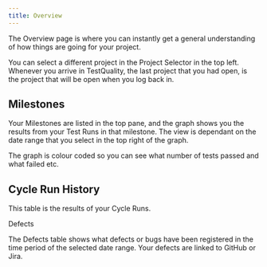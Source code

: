 ```yaml
---
title: Overview
---
```



The Overview page is where you can instantly get a general understanding of how things are going for your project.

You can select a different project in the Project Selector in the top left. Whenever you arrive in TestQuality, the last project that you had open, is the project that will be open when you log back in.


## Milestones

Your Milestones are listed in the top pane, and the graph shows you the results from your Test Runs in that milestone. The view is dependant on the date range that you select in the top right of the graph.

The graph is colour coded so you can see what number of tests passed and what failed etc.

## Cycle Run History

This table is the results of your Cycle Runs.

Defects

The Defects table shows what defects or bugs have been registered in the time period of the selected date range.
Your defects are linked to GitHub or Jira.